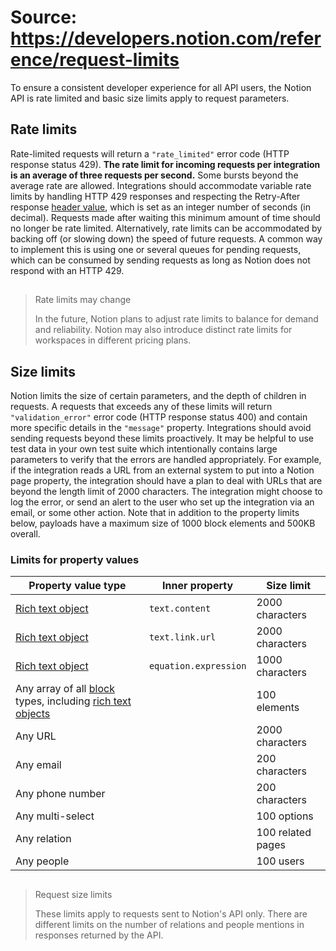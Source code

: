 # Source: https://developers.notion.com/reference/request-limits

To ensure a consistent developer experience for all API users, the Notion API is rate limited and basic size limits apply to request parameters.
## Rate limits
Rate-limited requests will return a `"rate_limited"` error code (HTTP response status 429). **The rate limit for incoming requests per integration is an average of three requests per second.** Some bursts beyond the average rate are allowed.
Integrations should accommodate variable rate limits by handling HTTP 429 responses and respecting the Retry-After response [header value](https://www.w3.org/Protocols/rfc2616/rfc2616-sec14.html), which is set as an integer number of seconds (in decimal). Requests made after waiting this minimum amount of time should no longer be rate limited.
Alternatively, rate limits can be accommodated by backing off (or slowing down) the speed of future requests. A common way to implement this is using one or several queues for pending requests, which can be consumed by sending requests as long as Notion does not respond with an HTTP 429.
> ##
>
> Rate limits may change
>
> In the future, Notion plans to adjust rate limits to balance for demand and reliability. Notion may also introduce distinct rate limits for workspaces in different pricing plans.
## Size limits
Notion limits the size of certain parameters, and the depth of children in requests. A requests that exceeds any of these limits will return `"validation_error"` error code (HTTP response status 400) and contain more specific details in the `"message"` property.
Integrations should avoid sending requests beyond these limits proactively. It may be helpful to use test data in your own test suite which intentionally contains large parameters to verify that the errors are handled appropriately. For example, if the integration reads a URL from an external system to put into a Notion page property, the integration should have a plan to deal with URLs that are beyond the length limit of 2000 characters. The integration might choose to log the error, or send an alert to the user who set up the integration via an email, or some other action.
Note that in addition to the property limits below, payloads have a maximum size of 1000 block elements and 500KB overall.
### Limits for property values
| Property value type | Inner property | Size limit |
|----|----|----|
| [Rich text object](/reference/rich-text) | `text.content` | 2000 characters |
| [Rich text object](/reference/rich-text) | `text.link.url` | 2000 characters |
| [Rich text object](/reference/rich-text) | `equation.expression` | 1000 characters |
| Any array of all [block](/reference/block) types, including [rich text objects](/reference/rich-text) |  | 100 elements |
| Any URL |  | 2000 characters |
| Any email |  | 200 characters |
| Any phone number |  | 200 characters |
| Any multi-select |  | 100 options |
| Any relation |  | 100 related pages |
| Any people |  | 100 users |
> ##
>
> Request size limits
>
> These limits apply to requests sent to Notion's API only. There are different limits on the number of relations and people mentions in responses returned by the API.